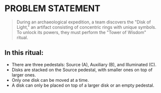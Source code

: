 # PROBLEM STATEMENT


>During an archaeological expedition, a team discovers the "Disk of Light," an artifact consisting of concentric rings with unique symbols. To unlock its powers, they must perform the "Tower of Wisdom" ritual.

## In this ritual:

 - There are three pedestals: Source (A), Auxiliary (B), and Illuminated (C).
- Disks are stacked on the Source pedestal, with smaller ones on top of larger ones.
- Only one disk can be moved at a time.
- A disk can only be placed on top of a larger disk or an empty pedestal.





